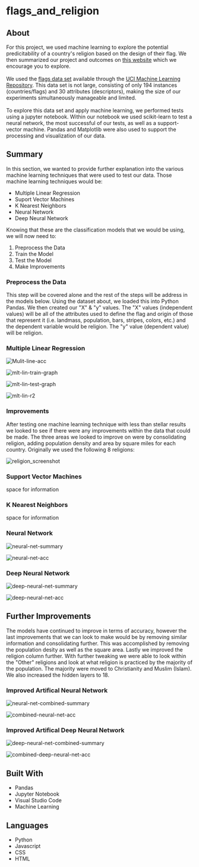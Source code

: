 # flags_and_religion

<h2>About</h2>
For this project, we used machine learning to 
explore the potential predicitability of a country's religion based on the design of their flag. We then summarized our project and outcomes on <a href="https://zpoeschl.github.io/flags_and_religion/">this website</a> which we encourage you to explore.
<br>
<br>
We used the <a
href="https://archive.ics.uci.edu/ml/datasets/Flags" target="_blank">
flags data set</a> available through the <a
href="https://archive.ics.uci.edu/ml" target="_blank">
UCI Machine Learning Repository</a>. This data set is not large, consisting
of only 194 instances (countries/flags) and 30 attributes (descriptors), making
the size of our experiments simultaneously manageable and limited.
<br>
<br>
To explore this data set and apply machine learning, we performed tests using a jupyter notebook. 
Within our notebook we used scikit-learn to test a neural network, the most successful of our tests, as well as 
a support-vector machine. Pandas and Matplotlib were also used to support the processing and visualization of 
our data.

## Summary
In this section, we wanted to provide further explanation into the various machine learning techniques that were used to test our data. Those machine learning techniques would be:

* Multiple Linear Regression
* Suport Vector Machines
* K Nearest Neighbors
* Neural Network
* Deep Neural Network

Knowing that these are the classification models that we would be using, we will now need to:

1. Preprocess the Data
1. Train the Model
1. Test the Model
1. Make Improvements

### Preprocess the Data
This step will be covered alone and the rest of the steps will be address in the models below. Using the dataset about, we loaded this into Python Pandas. We then created our "X" & "y" values. The "X" values (independent values) will be all of the attributes used to define the flag and origin of those that represent it (i.e. landmass, population, bars, stripes, colors, etc.) and the dependent variable would be religion. The "y" value (dependent value) will be religion.

### Multiple Linear Regression

![Mulit-line-acc](https://user-images.githubusercontent.com/75814760/121753107-3cb1d980-cad7-11eb-9811-6b4e4783f481.jpg)

![mlt-lin-train-graph](https://user-images.githubusercontent.com/75814760/121753146-5b17d500-cad7-11eb-95cb-23e85bfccb4a.png)


![mlt-lin-test-graph](https://user-images.githubusercontent.com/75814760/121753138-53f0c700-cad7-11eb-8ce5-eafdd4bfa2b8.png)

![mlt-lin-r2](https://user-images.githubusercontent.com/75814760/121753162-64a13d00-cad7-11eb-9a47-8115e5788e2f.png)


### Improvements
After testing one machine learning technique with less than stellar results we looked to see if there were any improvements within the data that could be made.
The three areas we looked to improve on were by consolidating religion, adding population density and area by square miles for each country. Originally we used the
following 8 religions: 

![religion_screenshot](https://user-images.githubusercontent.com/75814760/121786415-46921600-cb85-11eb-9dd6-c543a5eca755.png)

### Support Vector Machines

space for information

### K Nearest Neighbors

space for information

### Neural Network

![neural-net-summary](https://user-images.githubusercontent.com/75814760/121786327-ce2b5500-cb84-11eb-86e2-2d64562309f6.png)

![neural-net-acc](https://user-images.githubusercontent.com/75814760/121786342-e1d6bb80-cb84-11eb-958a-acaea7b58a87.png)

### Deep Neural Network

![deep-neural-net-summary](https://user-images.githubusercontent.com/75814760/121786346-ec915080-cb84-11eb-8272-3b1505ac06bd.png)

![deep-neural-net-acc](https://user-images.githubusercontent.com/75814760/121786352-fc109980-cb84-11eb-93e3-958953995ef1.png)

## Further Improvements

The models have continued to improve in terms of accuracy, however the last improvements that we can look to make would be by removing similar information and 
consolidating further. This was accomplished by removing the population desity as well as the square area. Lastly we improved the religion column further.
With further tweaking we were able to look within the "Other" religions and look at what religion is practiced by the majority of the population. The majority 
were moved to Christianity and Muslim (Islam). We also increased the hidden layers to 18.

### Improved Artifical Neural Network

![neural-net-combined-summary](https://user-images.githubusercontent.com/75814760/121753627-60295400-cad8-11eb-98f1-3078ccde53b9.png)

![combined-neural-net-acc](https://user-images.githubusercontent.com/75814760/121753651-6a4b5280-cad8-11eb-8143-2504ca10c0c1.png)

### Improved Artifical Deep Neural Network

![deep-neural-net-combined-summary](https://user-images.githubusercontent.com/75814760/121753667-7a633200-cad8-11eb-8104-7869b90e8149.png)

![combined-deep-neural-net-acc](https://user-images.githubusercontent.com/75814760/121753683-84853080-cad8-11eb-8e30-12117ba9f4dc.png)

## Built With

* Pandas
* Jupyter Notebook
* Visual Studio Code
* Machine Learning

## Languages

* Python
* Javascript
* CSS
* HTML

